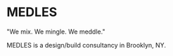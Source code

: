 MEDLES
========

"We mix. We mingle. We meddle." 

MEDLES is a design/build consultancy in Brooklyn, NY. 